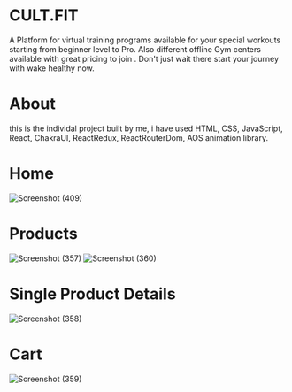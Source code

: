 # CULT.FIT
A Platform for virtual training programs available for your special workouts starting from beginner level to Pro. Also different offline Gym centers available with great pricing to join . Don't just wait there start your journey with wake healthy now.

# About
this is the individal project built by me, i have used HTML, CSS, JavaScript, React, ChakraUI, ReactRedux, ReactRouterDom, AOS animation library.

# Home
![Screenshot (409)](https://user-images.githubusercontent.com/107465553/226364961-0af7eb3f-3854-4109-b9c4-bcaccf4b9dff.png)
# Products
![Screenshot (357)](https://user-images.githubusercontent.com/107465553/218473804-6ef31170-a17f-408c-9950-7e311b8fb230.png)
![Screenshot (360)](https://user-images.githubusercontent.com/107465553/218473857-687a0241-60e5-452e-9750-bb822f41042c.png)
# Single Product Details
![Screenshot (358)](https://user-images.githubusercontent.com/107465553/218473820-bedc3b66-2367-4462-87e4-a99c83c8829c.png)
# Cart
![Screenshot (359)](https://user-images.githubusercontent.com/107465553/218473830-e37cff0c-c7db-4b46-8a78-2eee30e2c1f4.png)

